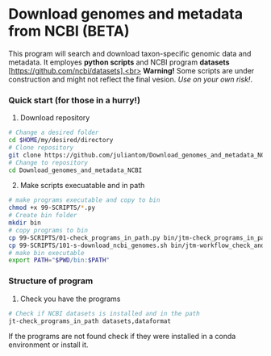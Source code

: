# Download genomes and metadata from NCBI (BETA)
This program will search and download taxon-specific genomic data and metadata. It employes **python scripts** and NCBI program **datasets** [https://github.com/ncbi/datasets].<br>
**Warning!** Some scripts are under construction and might not reflect the final vesion. *Use on your own risk!*.<br>
### Quick start (for those in a hurry!)
1. Download repository 
```bash
# Change a desired folder
cd $HOME/my/desired/directory
# Clone repository
git clone https://github.com/juliantom/Download_genomes_and_metadata_NCBI.git
# Change to repository
cd Download_genomes_and_metadata_NCBI
```
2. Make scripts execuatable and in path
```bash
# make programs executable and copy to bin
chmod +x 99-SCRIPTS/*.py
# Create bin folder
mkdir bin
# copy programs to bin
cp 99-SCRIPTS/01-check_programs_in_path.py bin/jtm-check_programs_in_path
cp 99-SCRIPTS/101-s-download_ncbi_genomes.sh bin/jtm-workflow_check_and_download
# make bin executable
export PATH="$PWD/bin:$PATH"
```
### Structure of program
1. Check you have the programs
```bash
# Check if NCBI datasets is installed and in the path
jt-check_programs_in_path datasets,dataformat
```
If the programs are not found check if they were installed in a conda environment or install it.